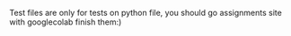 Test files are only for tests on python file, you should go assignments site with googlecolab finish them:)
